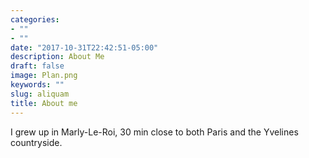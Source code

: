 ```yaml
---
categories:
- ""
- ""
date: "2017-10-31T22:42:51-05:00"
description: About Me 
draft: false
image: Plan.png
keywords: ""
slug: aliquam
title: About me
---
```


I grew up in Marly-Le-Roi, 30 min close to both Paris and the Yvelines countryside. 